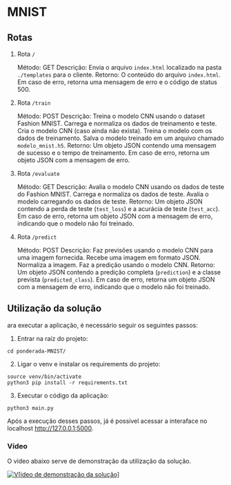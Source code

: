 # MNIST
## Rotas

1. Rota `/`

    Método: GET
    Descrição: Envia o arquivo `index.html` localizado na pasta `./templates` para o cliente.
    Retorno: O conteúdo do arquivo `index.html`. Em caso de erro, retorna uma mensagem de erro e o código de status 500.

2. Rota `/train`

    Método: POST
    Descrição: Treina o modelo CNN usando o dataset Fashion MNIST.
        Carrega e normaliza os dados de treinamento e teste.
        Cria o modelo CNN (caso ainda não exista).
        Treina o modelo com os dados de treinamento.
        Salva o modelo treinado em um arquivo chamado `modelo_mnist.h5`.
    Retorno: Um objeto JSON contendo uma mensagem de sucesso e o tempo de treinamento. Em caso de erro, retorna um objeto JSON com a mensagem de erro.

3. Rota `/evaluate`

    Método: GET
    Descrição: Avalia o modelo CNN usando os dados de teste do Fashion MNIST.
        Carrega e normaliza os dados de teste.
        Avalia o modelo carregando os dados de teste.
    Retorno: Um objeto JSON contendo a perda de teste (`test_loss`) e a acurácia de teste (`test_acc`). Em caso de erro, retorna um objeto JSON com a mensagem de erro, indicando que o modelo não foi treinado.

4. Rota `/predict`

    Método: POST
    Descrição: Faz previsões usando o modelo CNN para uma imagem fornecida.
        Recebe uma imagem em formato JSON.
        Normaliza a imagem.
        Faz a predição usando o modelo CNN.
    Retorno: Um objeto JSON contendo a predição completa (`prediction`) e a classe prevista (`predicted_class`). Em caso de erro, retorna um objeto JSON com a mensagem de erro, indicando que o modelo não foi treinado.

## Utilização da solução

ara executar a aplicação, é necessário seguir os seguintes passos:

1. Entrar na raíz do projeto:

```
cd ponderada-MNIST/
```

2. Ligar o venv e instalar os requirements do projeto:

```
source venv/bin/activate
python3 pip install -r requirements.txt
```

3. Executar o código da aplicação:

```
python3 main.py
```
Após a execução desses passos, já é possível acessar a interaface no localhost http://127.0.0.1:5000. 


### Vídeo
O vídeo abaixo serve de demonstração da utilização da solução.

[![V[ideo de demonstração da solução]](https://img.youtube.com/vi/HxsZk-CbJSM/0.jpg)](https://youtu.be/HxsZk-CbJSM)
